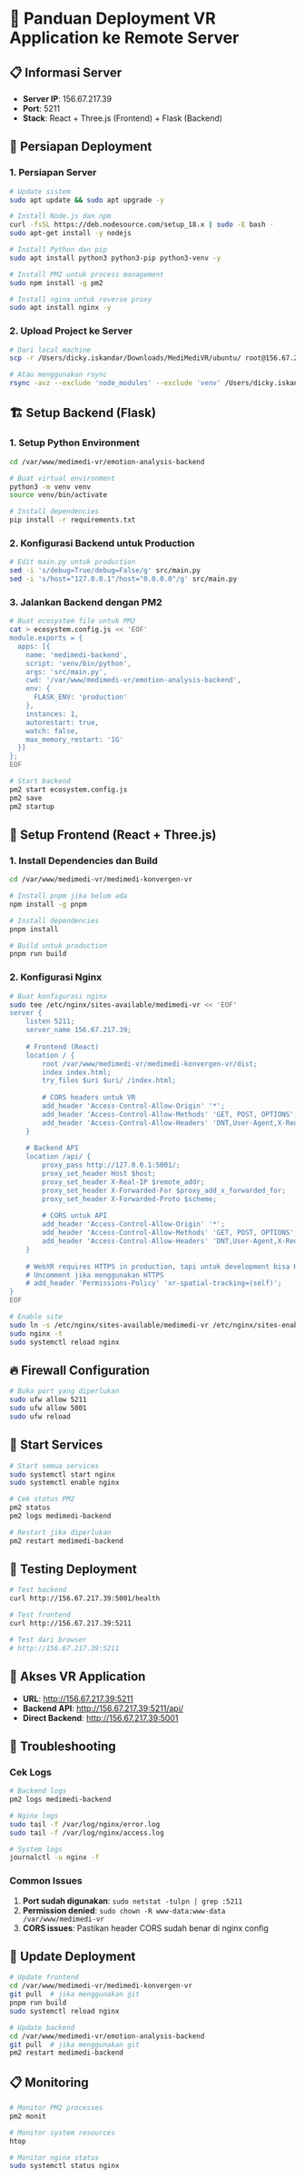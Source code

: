 # 🚀 Panduan Deployment VR Application ke Remote Server

## 📋 Informasi Server
- **Server IP**: 156.67.217.39
- **Port**: 5211
- **Stack**: React + Three.js (Frontend) + Flask (Backend)

## 🔧 Persiapan Deployment

### 1. Persiapan Server
```bash
# Update sistem
sudo apt update && sudo apt upgrade -y

# Install Node.js dan npm
curl -fsSL https://deb.nodesource.com/setup_18.x | sudo -E bash -
sudo apt-get install -y nodejs

# Install Python dan pip
sudo apt install python3 python3-pip python3-venv -y

# Install PM2 untuk process management
sudo npm install -g pm2

# Install nginx untuk reverse proxy
sudo apt install nginx -y
```

### 2. Upload Project ke Server
```bash
# Dari local machine
scp -r /Users/dicky.iskandar/Downloads/MediMediVR/ubuntu/ root@156.67.217.39:/var/www/medimedi-vr/

# Atau menggunakan rsync
rsync -avz --exclude 'node_modules' --exclude 'venv' /Users/dicky.iskandar/Downloads/MediMediVR/ubuntu/ root@156.67.217.39:/var/www/medimedi-vr/
```

## 🏗️ Setup Backend (Flask)

### 1. Setup Python Environment
```bash
cd /var/www/medimedi-vr/emotion-analysis-backend

# Buat virtual environment
python3 -m venv venv
source venv/bin/activate

# Install dependencies
pip install -r requirements.txt
```

### 2. Konfigurasi Backend untuk Production
```bash
# Edit main.py untuk production
sed -i 's/debug=True/debug=False/g' src/main.py
sed -i 's/host="127.0.0.1"/host="0.0.0.0"/g' src/main.py
```

### 3. Jalankan Backend dengan PM2
```bash
# Buat ecosystem file untuk PM2
cat > ecosystem.config.js << 'EOF'
module.exports = {
  apps: [{
    name: 'medimedi-backend',
    script: 'venv/bin/python',
    args: 'src/main.py',
    cwd: '/var/www/medimedi-vr/emotion-analysis-backend',
    env: {
      FLASK_ENV: 'production'
    },
    instances: 1,
    autorestart: true,
    watch: false,
    max_memory_restart: '1G'
  }]
};
EOF

# Start backend
pm2 start ecosystem.config.js
pm2 save
pm2 startup
```

## 🎨 Setup Frontend (React + Three.js)

### 1. Install Dependencies dan Build
```bash
cd /var/www/medimedi-vr/medimedi-konvergen-vr

# Install pnpm jika belum ada
npm install -g pnpm

# Install dependencies
pnpm install

# Build untuk production
pnpm run build
```

### 2. Konfigurasi Nginx
```bash
# Buat konfigurasi nginx
sudo tee /etc/nginx/sites-available/medimedi-vr << 'EOF'
server {
    listen 5211;
    server_name 156.67.217.39;
    
    # Frontend (React)
    location / {
        root /var/www/medimedi-vr/medimedi-konvergen-vr/dist;
        index index.html;
        try_files $uri $uri/ /index.html;
        
        # CORS headers untuk VR
        add_header 'Access-Control-Allow-Origin' '*';
        add_header 'Access-Control-Allow-Methods' 'GET, POST, OPTIONS';
        add_header 'Access-Control-Allow-Headers' 'DNT,User-Agent,X-Requested-With,If-Modified-Since,Cache-Control,Content-Type,Range';
    }
    
    # Backend API
    location /api/ {
        proxy_pass http://127.0.0.1:5001/;
        proxy_set_header Host $host;
        proxy_set_header X-Real-IP $remote_addr;
        proxy_set_header X-Forwarded-For $proxy_add_x_forwarded_for;
        proxy_set_header X-Forwarded-Proto $scheme;
        
        # CORS untuk API
        add_header 'Access-Control-Allow-Origin' '*';
        add_header 'Access-Control-Allow-Methods' 'GET, POST, OPTIONS';
        add_header 'Access-Control-Allow-Headers' 'DNT,User-Agent,X-Requested-With,If-Modified-Since,Cache-Control,Content-Type,Range';
    }
    
    # WebXR requires HTTPS in production, tapi untuk development bisa HTTP
    # Uncomment jika menggunakan HTTPS
    # add_header 'Permissions-Policy' 'xr-spatial-tracking=(self)';
}
EOF

# Enable site
sudo ln -s /etc/nginx/sites-available/medimedi-vr /etc/nginx/sites-enabled/
sudo nginx -t
sudo systemctl reload nginx
```

## 🔥 Firewall Configuration
```bash
# Buka port yang diperlukan
sudo ufw allow 5211
sudo ufw allow 5001
sudo ufw reload
```

## 🚀 Start Services
```bash
# Start semua services
sudo systemctl start nginx
sudo systemctl enable nginx

# Cek status PM2
pm2 status
pm2 logs medimedi-backend

# Restart jika diperlukan
pm2 restart medimedi-backend
```

## 🧪 Testing Deployment
```bash
# Test backend
curl http://156.67.217.39:5001/health

# Test frontend
curl http://156.67.217.39:5211

# Test dari browser
# http://156.67.217.39:5211
```

## 📱 Akses VR Application
- **URL**: http://156.67.217.39:5211
- **Backend API**: http://156.67.217.39:5211/api/
- **Direct Backend**: http://156.67.217.39:5001

## 🔧 Troubleshooting

### Cek Logs
```bash
# Backend logs
pm2 logs medimedi-backend

# Nginx logs
sudo tail -f /var/log/nginx/error.log
sudo tail -f /var/log/nginx/access.log

# System logs
journalctl -u nginx -f
```

### Common Issues
1. **Port sudah digunakan**: `sudo netstat -tulpn | grep :5211`
2. **Permission denied**: `sudo chown -R www-data:www-data /var/www/medimedi-vr`
3. **CORS issues**: Pastikan header CORS sudah benar di nginx config

## 🔄 Update Deployment
```bash
# Update frontend
cd /var/www/medimedi-vr/medimedi-konvergen-vr
git pull  # jika menggunakan git
pnpm run build
sudo systemctl reload nginx

# Update backend
cd /var/www/medimedi-vr/emotion-analysis-backend
git pull  # jika menggunakan git
pm2 restart medimedi-backend
```

## 📋 Monitoring
```bash
# Monitor PM2 processes
pm2 monit

# Monitor system resources
htop

# Monitor nginx status
sudo systemctl status nginx
```